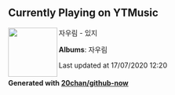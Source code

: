 ## Currently Playing on YTMusic

[<img align="left" width="100" src="https://lh3.googleusercontent.com/e8gMid5aTcJiSyHegEXfH9Lb1g8G9g7pSBPjnX8NuveenWFgwAJIgEpt_m2-A1wJW5ac0GngSEbI9aj4">](https://music.youtube.com/channel/UCbypb9u1bZaH7N2_h5cMLuw)

자우림 - 있지

**Albums**: 자우림

Last updated at 17/07/2020 12:20

#### Generated with [20chan/github-now](https://github.com/20chan/github-now)


<!--
**20chan/20chan** is a ✨ _special_ ✨ repository because its `README.md` (this file) appears on your GitHub profile.

Here are some ideas to get you started:

- 🔭 I’m currently working on ...
- 🌱 I’m currently learning ...
- 👯 I’m looking to collaborate on ...
- 🤔 I’m looking for help with ...
- 💬 Ask me about ...
- 📫 How to reach me: ...
- 😄 Pronouns: ...
- ⚡ Fun fact: ...
-->
